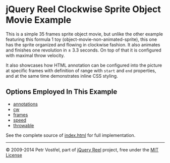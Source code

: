 jQuery Reel Clockwise Sprite Object Movie Example
=================================================

This is a simple 35 frames sprite object movie, but unlike the other example
featuring this formula 1 toy (object-movie-non-animated-sprite), this one has
the sprite organized and flowing in clockwise fashion. It also animates
and finishes one revolution in ± 3.3 seconds. On top of that it is configured
with maximal throw velocity.

It also showcases how HTML annotation can be configured into the picture
at specific frames with definition of range with `start` and `end`
properties, and at the same time demonstrates inline CSS styling.


Options Employed In This Example
--------------------------------

- [annotations](http://reel360.org/reel#annotations)
- [cw](http://reel360.org/reel#cw)
- [frames](http://reel360.org/reel#frames)
- [speed](http://reel360.org/reel#speed)
- [throwable](http://reel360.org/reel#throwable)

See the complete source of [index.html](index.html) for full
implementation.

---
&copy; 2009-2014 Petr Vostřel, part of [jQuery Reel][reel] project, free under the [MIT License][license]



[reel]:http://reel360.org
[license]:https://raw.github.com/pisi/Reel/master/LICENSE.txt
